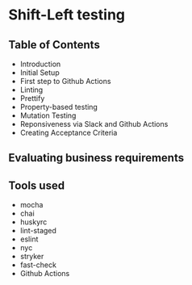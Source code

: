 # Shift-Left testing

## Table of Contents
- Introduction
- Initial Setup
- First step to Github Actions
- Linting
- Prettify
- Property-based testing
- Mutation Testing
- Reponsiveness via Slack and Github Actions
- Creating Acceptance Criteria


## Evaluating business requirements


## Tools used

- mocha
- chai
- huskyrc
- lint-staged
- eslint
- nyc
- stryker
- fast-check
- Github Actions
